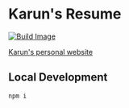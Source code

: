 # Karun's Resume

[![Build Image](https://travis-ci.org/javatarz/karun.me.svg?branch=master)](https://travis-ci.org/javatarz/karun.me)

[Karun's personal website](https://karun.me)

## Local Development
`npm i`
